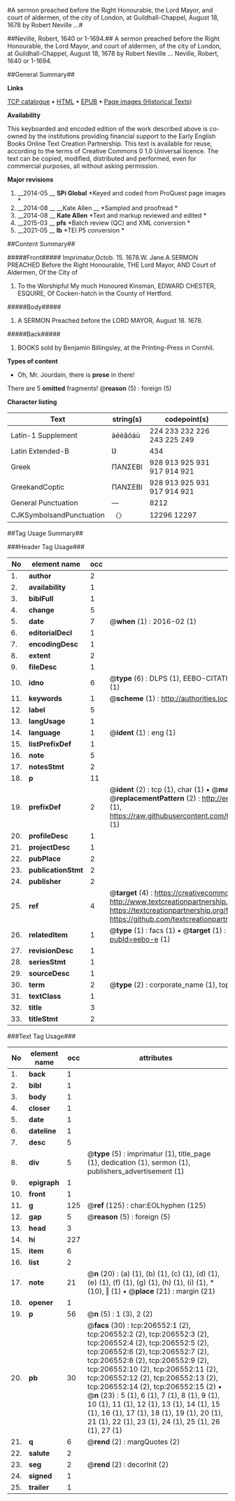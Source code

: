 #A sermon preached before the Right Honourable, the Lord Mayor, and court of aldermen, of the city of London, at Guildhall-Chappel, August 18, 1678 by Robert Neville ...#

##Neville, Robert, 1640 or 1-1694.##
A sermon preached before the Right Honourable, the Lord Mayor, and court of aldermen, of the city of London, at Guildhall-Chappel, August 18, 1678 by Robert Neville ...
Neville, Robert, 1640 or 1-1694.

##General Summary##

**Links**

[TCP catalogue](http://www.ota.ox.ac.uk/tcp/)  • 
[HTML](http://tei.it.ox.ac.uk/tcp/Texts-HTML/free/B27/B27215.html)  • 
[EPUB](http://tei.it.ox.ac.uk/tcp/Texts-EPUB/free/B27/B27215.epub) • 
[Page images (Historical Texts)](https://historicaltexts.jisc.ac.uk/eebo-18483625e)

**Availability**

This keyboarded and encoded edition of the work described above is co-owned by the
    institutions providing financial support to the Early English Books Online Text Creation
    Partnership. This text is available for reuse, according to the terms of  Creative Commons 0 1.0 Universal
    licence. The text can be copied, modified, distributed and performed, even for commercial
    purposes, all without asking permission.

**Major revisions**

1. __2014-05 __ __SPi Global__ *Keyed and coded from ProQuest page images *
1. __2014-08 __ __Kate Allen __ *Sampled and proofread *
1. __2014-08 __ __Kate Allen__ *Text and markup reviewed and edited *
1. __2015-03 __ __pfs__ *Batch review (QC) and XML conversion *
1. __2021-05 __ __lb__ *TEI P5 conversion *

##Content Summary##

#####Front#####
Imprimatur,Octob. 15. 1678.W. Jane.A SERMON PREACHED Before the Right Honourable, THE Lord Mayor, AND Court of Aldermen, Of the City of
1. To the Worshipful My much Honoured Kinsman, EDWARD CHESTER, ESQUIRE, Of Cocken-hatch in the County of Hertford.

#####Body#####

1. A SERMON Preached before the LORD MAYOR, August 18. 1678.

#####Back#####

1. BOOKS sold by Benjamin Billingsley, at the Printing-Press in Cornhil.

**Types of content**

  * Oh, Mr. Jourdain, there is **prose** in there!

There are 5 **omitted** fragments! 
 @__reason__ (5) : foreign (5)

**Character listing**


|Text|string(s)|codepoint(s)|
|---|---|---|
|Latin-1 Supplement|àéèâóáù|224 233 232 226 243 225 249|
|Latin Extended-B|Ʋ|434|
|Greek|ΠΑΝΣΕΒΙ|928 913 925 931 917 914 921|
|GreekandCoptic|ΠΑΝΣΕΒΙ|928 913 925 931 917 914 921|
|General Punctuation|—|8212|
|CJKSymbolsandPunctuation|〈〉|12296 12297|

##Tag Usage Summary##

###Header Tag Usage###

|No|element name|occ|attributes|
|---|---|---|---|
|1.|__author__|2||
|2.|__availability__|1||
|3.|__biblFull__|1||
|4.|__change__|5||
|5.|__date__|7| @__when__ (1) : 2016-02 (1)|
|6.|__editorialDecl__|1||
|7.|__encodingDesc__|1||
|8.|__extent__|2||
|9.|__fileDesc__|1||
|10.|__idno__|6| @__type__ (6) : DLPS (1), EEBO-CITATION (1), VID (1), EEBO-PROQUEST (1), STC (1), OCLC (1)|
|11.|__keywords__|1| @__scheme__ (1) : http://authorities.loc.gov/ (1)|
|12.|__label__|5||
|13.|__langUsage__|1||
|14.|__language__|1| @__ident__ (1) : eng (1)|
|15.|__listPrefixDef__|1||
|16.|__note__|5||
|17.|__notesStmt__|2||
|18.|__p__|11||
|19.|__prefixDef__|2| @__ident__ (2) : tcp (1), char (1)  •  @__matchPattern__ (2) : ([0-9\-]+):([0-9IVX]+) (1), (.+) (1)  •  @__replacementPattern__ (2) : http://eebo.chadwyck.com/downloadtiff?vid=$1&page=$2 (1), https://raw.githubusercontent.com/textcreationpartnership/Texts/master/tcpchars.xml#$1 (1)|
|20.|__profileDesc__|1||
|21.|__projectDesc__|1||
|22.|__pubPlace__|2||
|23.|__publicationStmt__|2||
|24.|__publisher__|2||
|25.|__ref__|4| @__target__ (4) : https://creativecommons.org/publicdomain/zero/1.0/ (1), http://www.textcreationpartnership.org/docs/. (1), https://textcreationpartnership.org/faq/#faq05 (1), https://github.com/textcreationpartnership (1)|
|26.|__relatedItem__|1| @__type__ (1) : facs (1)  •  @__target__ (1) : https://data.historicaltexts.jisc.ac.uk/view?pubId=eebo-e (1)|
|27.|__revisionDesc__|1||
|28.|__seriesStmt__|1||
|29.|__sourceDesc__|1||
|30.|__term__|2| @__type__ (2) : corporate_name (1), topical_term (1)|
|31.|__textClass__|1||
|32.|__title__|3||
|33.|__titleStmt__|2||


###Text Tag Usage###

|No|element name|occ|attributes|
|---|---|---|---|
|1.|__back__|1||
|2.|__bibl__|1||
|3.|__body__|1||
|4.|__closer__|1||
|5.|__date__|1||
|6.|__dateline__|1||
|7.|__desc__|5||
|8.|__div__|5| @__type__ (5) : imprimatur (1), title_page (1), dedication (1), sermon (1), publishers_advertisement (1)|
|9.|__epigraph__|1||
|10.|__front__|1||
|11.|__g__|125| @__ref__ (125) : char:EOLhyphen (125)|
|12.|__gap__|5| @__reason__ (5) : foreign (5)|
|13.|__head__|3||
|14.|__hi__|227||
|15.|__item__|6||
|16.|__list__|2||
|17.|__note__|21| @__n__ (20) : (a) (1), (b) (1), (c) (1), (d) (1), (e) (1), (f) (1), (g) (1), (h) (1), (i) (1), * (10), ‖ (1)  •  @__place__ (21) : margin (21)|
|18.|__opener__|1||
|19.|__p__|56| @__n__ (5) : 1 (3), 2 (2)|
|20.|__pb__|30| @__facs__ (30) : tcp:206552:1 (2), tcp:206552:2 (2), tcp:206552:3 (2), tcp:206552:4 (2), tcp:206552:5 (2), tcp:206552:6 (2), tcp:206552:7 (2), tcp:206552:8 (2), tcp:206552:9 (2), tcp:206552:10 (2), tcp:206552:11 (2), tcp:206552:12 (2), tcp:206552:13 (2), tcp:206552:14 (2), tcp:206552:15 (2)  •  @__n__ (23) : 5 (1), 6 (1), 7 (1), 8 (1), 9 (1), 10 (1), 11 (1), 12 (1), 13 (1), 14 (1), 15 (1), 16 (1), 17 (1), 18 (1), 19 (1), 20 (1), 21 (1), 22 (1), 23 (1), 24 (1), 25 (1), 26 (1), 27 (1)|
|21.|__q__|6| @__rend__ (2) : margQuotes (2)|
|22.|__salute__|2||
|23.|__seg__|2| @__rend__ (2) : decorInit (2)|
|24.|__signed__|1||
|25.|__trailer__|1||
